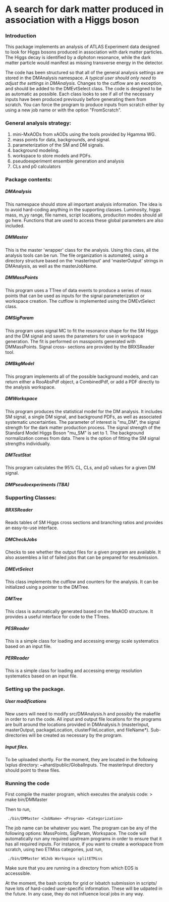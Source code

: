 # A search for dark matter produced in association with a Higgs boson

### Introduction
This package implements an analysis of ATLAS Experiment data designed to look
for Higgs bosons produced in association with dark matter particles. The Higgs
decay is identified by a diphoton resonance, while the dark matter particle
would manifest as missing transverse energy in the detector.

The code has been structured so that all of the general analysis settings are 
stored in the DMAnalysis namespace. *A typical user should only need to adjust
the settings in DMAnalysis.* Changes to the cutflow are an exception, and should
be added to the DMEvtSelect class. The code is designed to be as automatic as
possible. Each class looks to see if all of the necessary inputs have been 
produced previously before generating them from scratch. You can force the 
program to produce inputs from scratch either by using a new job name or with 
the option "FromScratch".

### General analysis strategy:
1)  mini-MxAODs from xAODs using the tools provided by Hgamma WG.
2)  mass points for data, backgrounds, and signal.
3)  parameterization of the SM and DM signals.
4)  background modeling.
5)  workspace to store models and PDFs.
6)  pseudoexperiment ensemble generation and analysis 
7)  CLs and p0 calculators

### Package contents:

##### DMAnalysis
  This namespace should store all important analysis information. The idea is to
  avoid hard-coding anything in the supporting classes. Luminosity, higgs mass,
  m_yy range, file names, script locations, produciton modes should all go here.
  Functions that are used to access these global parameters are also included.

##### DMMaster
  This is the master 'wrapper' class for the analysis. Using this class, all the
  analysis tools can be run. The file organization is automated, using a 
  directory structure based on the 'masterInput' and 'masterOutput' strings in 
  DMAnalysis, as well as the masterJobName.

##### DMMassPoints
 This program uses a TTree of data events to produce a series of mass points
 that can be used as inputs for the signal parameterization or workspace 
 creation. The cutflow is implemented using the DMEvtSelect class.
  
##### DMSigParam
 This program uses signal MC to fit the resonance shape for the SM Higgs and
 the DM signal and saves the parameters for use in workspace generation. The
 fit is performed on masspoints generated with DMMassPoints. Signal cross-
 sections are provided by the BRXSReader tool.

##### DMBkgModel
 This program implements all of the possible background models, and can return 
 either a RooAbsPdf object, a CombinedPdf, or add a PDF directly to the analysis
 workspace.

##### DMWorkspace
 This program produces the statistical model for the DM analysis. It includes SM
 signal, a single DM signal, and background PDFs, as well as associated 
 systematic uncertainties. The parameter of interest is "mu_DM", the signal 
 strength for the dark matter production process. The signal strength of the 
 Standard Model Higgs Boson "mu_SM" is set to 1. The background normalization 
 comes from data. There is the option of fitting the SM signal strengths 
 individually. 

##### DMTestStat
 This program calculates the 95% CL, CLs, and p0 values for a given DM signal. 

##### DMPseudoexperiments (TBA)

### Supporting Classes:

##### BRXSReader
 Reads tables of SM Higgs cross sections and branching ratios and provides an 
 easy-to-use interface.

##### DMCheckJobs
 Checks to see whether the output files for a given program are available. It
 also assembles a list of failed jobs that can be prepared for resubmission.

##### DMEvtSelect
 This class implements the cutflow and counters for the analysis. It can be 
 initialized using a pointer to the DMTree. 

##### DMTree
 This class is automatically generated based on the MxAOD structure. It provides
 a useful interface for code to the TTrees. 

##### PESReader
 This is a simple class for loading and accessing energy scale systematics based
 on an input file. 

##### PERReader
 This is a simple class for loading and accessing energy resolution systematics
 based on an input file. 

### Setting up the package. 

##### User modifications
New users will need to modify src/DMAnalysis.h and possibly the makefile in 
order to run the code. All input and output file locations for the programs
are built around the locations provided in DMAnalysis.h (masterInput, 
masterOutput, packageLocation, clusterFileLocation, and fileName*). Sub-
directories will be created as necessary by the program.

##### Input files.
To be uploaded shortly. For the moment, they are located in the following lxplus
directory: ~ahard/public/GlobalInputs. The masterInput directory should point to
these files.

### Running the code
First compile the master program, which executes the analysis code:
     > make bin/DMMaster

Then to run,

     ./bin/DMMaster <JobName> <Program> <Categorization>

The job name can be whatever you want. The program can be any of the following
options: MassPoints, SigParam, Workspace. The code will automatically run any
required upstream programs in order to ensure that it has all required inputs.
For instance, if you want to create a workspace from scratch, using two ETMiss 
categories, just run,

     ./bin/DMMaster WSJob Workspace splitETMiss

Make sure that you are running in a directory from which EOS is accesssible. 

At the moment, the bash scripts for grid or lxbatch submission in scripts/ have
lots of hard-coded user-specific information. These will be udpated in the 
future. In any case, they do not influence local jobs in any way.
